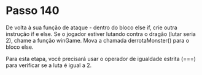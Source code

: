 # Passo 140

De volta à sua função de ataque - dentro do bloco else if, crie outra instrução if e else. Se o jogador estiver lutando contra o dragão (lutar seria 2), chame a função winGame. Mova a chamada derrotaMonster() para o bloco else.

Para esta etapa, você precisará usar o operador de igualdade estrita (===) para verificar se a luta é igual a 2.